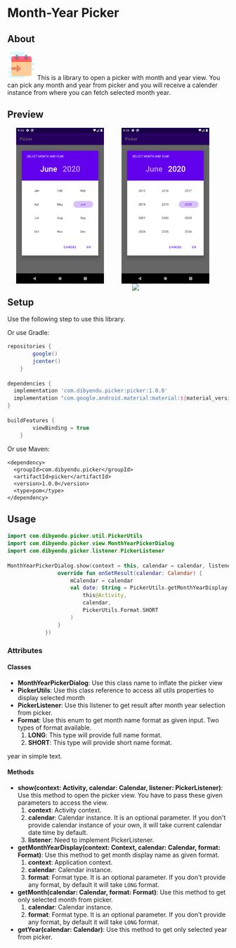 # Month-Year Picker
## About
![icon](screen_shots/ic-month-year-picker.png)
This is a library to open a picker with month and year view. You can pick any month and year from 
picker and you will receive a calender instance from where you can fetch selected month year.

## Preview
<img src="screen_shots/month-view.png" width="200" align="left" hspace="20"/>
<img src="screen_shots/year-view.png" width="200" align="center" hspace="20"/>
<img src="screen_shots/month-year-picker.gif" width="200" align="right" hspace="20"/>

## Setup
Use the following step to use this library.

Or use Gradle:
```gradle
repositories {
        google()
        jcenter()
    }

dependencies {
  implementation 'com.dibyendu.picker:picker:1.0.0'
  implementation "com.google.android.material:material:${material_version}"
}

buildFeatures {
        viewBinding = true
    }
```
Or use Maven:
```maven
<dependency>
  <groupId>com.dibyendu.picker</groupId>
  <artifactId>picker</artifactId>
  <version>1.0.0</version>
  <type>pom</type>
</dependency>
```

## Usage

```kotlin
import com.dibyendu.picker.util.PickerUtils
import com.dibyendu.picker.view.MonthYearPickerDialog
import com.dibyendu.picker.listener.PickerListener

MonthYearPickerDialog.show(context = this, calendar = calendar, listener = object : PickerListener {
                override fun onSetResult(calendar: Calendar) {
                    mCalendar = calendar
                    val date: String = PickerUtils.getMonthYearDisplay(
                        this@Activity,
                        calendar,
                        PickerUtils.Format.SHORT
                    )
                }
            })
```
### Attributes
#### Classes
* **MonthYearPickerDialog**: Use this class name to inflate the picker view
* **PickerUtils**: Use this class reference to access all utils properties to display selected month 
* **PickerListener**: Use this listener to get result after month year selection from picker.
* **Format**: Use this enum to get month name format as given input. Two types of format available.
    1. **LONG**: This type will provide full name format.
    1. **SHORT**: This type will provide short name format.

year in simple text. 

#### Methods
* **show(context: Activity, calendar: Calendar, listener: PickerListener)**: Use this method to open 
the picker view. You have to pass these given parameters to access the view.
    1. **context**: Activity context. 
    1. **calendar**: Calendar instance. It is an optional parameter. If you don't provide calendar 
    instance of your own, it will take current calendar date time by default.
    1. **listener**: Need to implement PickerListener.
* **getMonthYearDisplay(context: Context, calendar: Calendar, format: Format)**: Use this method to
get month display name as given format.
    1. **context**: Application context.
    1. **calendar**: Calendar instance.
    1. **format**: Format type. It is an optional parameter. If you don't provide any format, by 
    default it will take `LONG` format.
* **getMonth(calendar: Calendar, format: Format)**: Use this method to get only selected month from 
picker. 
     1. **calendar**: Calendar instance.
     1. **format**: Format type. It is an optional parameter. If you don't provide any format, by 
     default it will take `LONG` format.
* **getYear(calendar: Calendar)**: Use this method to get only selected year from picker.
